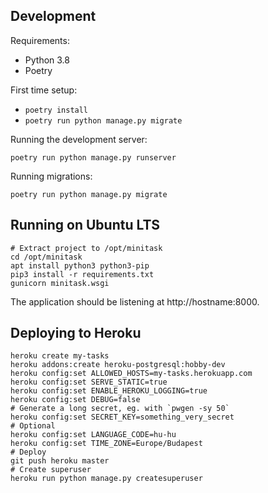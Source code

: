 ## Development

Requirements:

- Python 3.8
- Poetry

First time setup:

- `poetry install`
- `poetry run python manage.py migrate`

Running the development server:

    poetry run python manage.py runserver

Running migrations:

    poetry run python manage.py migrate

## Running on Ubuntu LTS

    # Extract project to /opt/minitask
    cd /opt/minitask
    apt install python3 python3-pip
    pip3 install -r requirements.txt
    gunicorn minitask.wsgi

The application should be listening at http://hostname:8000.


## Deploying to Heroku

    heroku create my-tasks
    heroku addons:create heroku-postgresql:hobby-dev
    heroku config:set ALLOWED_HOSTS=my-tasks.herokuapp.com
    heroku config:set SERVE_STATIC=true
    heroku config:set ENABLE_HEROKU_LOGGING=true
    heroku config:set DEBUG=false
    # Generate a long secret, eg. with `pwgen -sy 50`
    heroku config:set SECRET_KEY=something_very_secret
    # Optional
    heroku config:set LANGUAGE_CODE=hu-hu
    heroku config:set TIME_ZONE=Europe/Budapest
    # Deploy
    git push heroku master
    # Create superuser
    heroku run python manage.py createsuperuser

